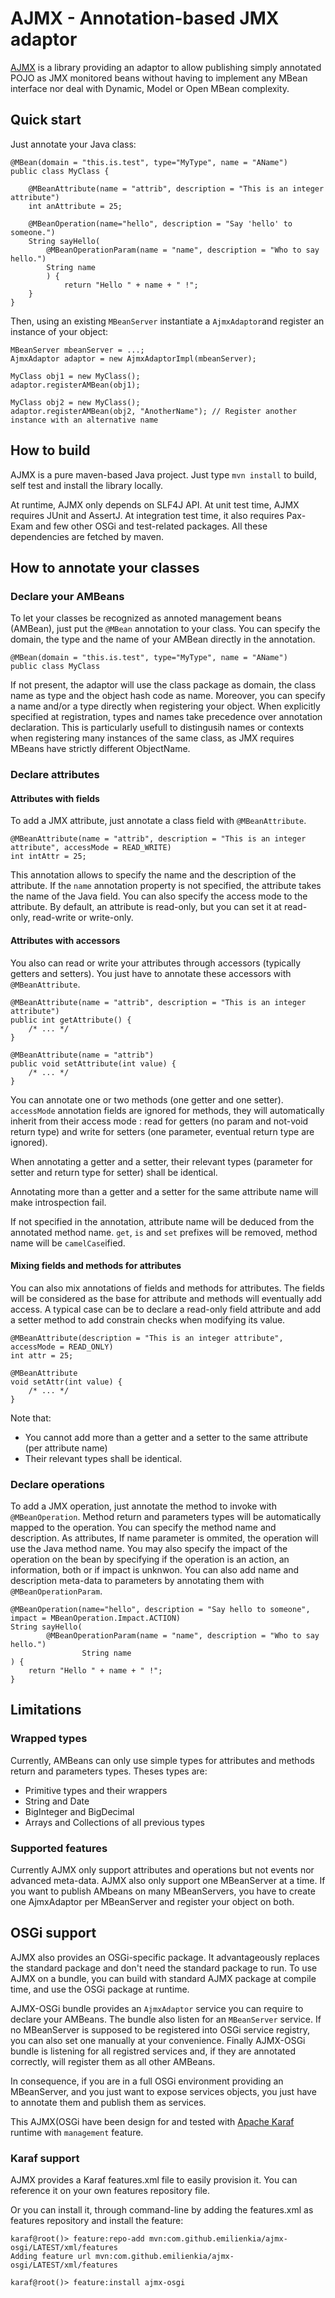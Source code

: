 # AJMX - Annotation-based JMX adaptor

[AJMX](https://github.com/EmilienKia/ajmx) is a library providing an adaptor to allow publishing simply annotated POJO
as JMX monitored beans without having to implement any MBean interface nor deal with Dynamic, Model or Open MBean complexity.

## Quick start

Just annotate your Java class:

    @MBean(domain = "this.is.test", type="MyType", name = "AName")
    public class MyClass {
    
        @MBeanAttribute(name = "attrib", description = "This is an integer attribute")
        int anAttribute = 25;

        @MBeanOperation(name="hello", description = "Say 'hello' to someone.")
        String sayHello(
            @MBeanOperationParam(name = "name", description = "Who to say hello.")
            String name
            ) {
                return "Hello " + name + " !";
        }
    }

Then, using an existing ``MBeanServer`` instantiate a ``AjmxAdaptor``and register an instance of your object:

    MBeanServer mbeanServer = ...;
    AjmxAdaptor adaptor = new AjmxAdaptorImpl(mbeanServer);
    
    MyClass obj1 = new MyClass();
    adaptor.registerAMBean(obj1);
    
    MyClass obj2 = new MyClass();
    adaptor.registerAMBean(obj2, "AnotherName"); // Register another instance with an alternative name

## How to build
AJMX is a pure maven-based Java project.
Just type ``mvn install`` to build, self test and install the library locally.

At runtime, AJMX only depends on SLF4J API.
At unit test time, AJMX requires JUnit and AssertJ. At integration test time, it also requires Pax-Exam and few other OSGi and test-related packages.
All these dependencies are fetched by maven.

## How to annotate your classes

### Declare your AMBeans
To let your classes be recognized as annoted management beans (AMBean), just put the ``@MBean`` annotation to your class.
You can specify the domain, the type and the name of your AMBean directly in the annotation.

    @MBean(domain = "this.is.test", type="MyType", name = "AName")
    public class MyClass

If not present, the adaptor will use the class package as domain, the class name as type and the object hash code as name.
Moreover, you can specify a name and/or a type directly when registering your object. When explicitly specified at registration, types and names take precedence over annotation declaration. This is particularly usefull to distingusih names or contexts when registering many instances of the same class, as JMX requires MBeans have strictly different ObjectName.

### Declare attributes

#### Attributes with fields
To add a JMX attribute, just annotate a class field with ``@MBeanAttribute``.

	@MBeanAttribute(name = "attrib", description = "This is an integer attribute", accessMode = READ_WRITE)
	int intAttr = 25;

This annotation allows to specify the name and the description of the attribute. If the ``name`` annotation property is not specified, the attribute takes the name of the Java field.
You can also specify the access mode to the attribute. By default, an attribute is read-only, but you can set it at read-only, read-write or write-only.

#### Attributes with accessors
You also can read or write your attributes through accessors (typically getters and setters).
You just have to annotate these accessors with ``@MBeanAttribute``.

    @MBeanAttribute(name = "attrib", description = "This is an integer attribute")
    public int getAttribute() {
        /* ... */
    }

    @MBeanAttribute(name = "attrib")
    public void setAttribute(int value) {
        /* ... */
    }

You can annotate one or two methods (one getter and one setter).
``accessMode`` annotation fields are ignored for methods, they will automatically inherit from their access mode :
read for getters (no param and not-void return type) and write for setters (one parameter, eventual return type are ignored).

When annotating a getter and a setter, their relevant types (parameter for setter and return type for setter) shall be identical. 

Annotating more than a getter and a setter for the same attribute name will make introspection fail.

If not specified in the annotation, attribute name will be deduced from the annotated method name.
``get``, ``is`` and ``set`` prefixes will be removed, method name will be ``camelCase``ified.

#### Mixing fields and methods for attributes
You can also mix annotations of fields and methods for attributes.
The fields will be considered as the base for attribute and methods will eventually add access.
A typical case can be to declare a read-only field attribute and add a setter method to add constrain checks when modifying its value.

	@MBeanAttribute(description = "This is an integer attribute", accessMode = READ_ONLY)
	int attr = 25;
    
    @MBeanAttribute
    void setAttr(int value) {
        /* ... */
    }

Note that:
  - You cannot add more than a getter and a setter to the same attribute (per attribute name)
  - Their relevant types shall be identical.

### Declare operations
To add a JMX operation, just annotate the method to invoke with ``@MBeanOperation``. Method return and parameters types will be automatically mapped to the operation. You can specify the method name and description. As attributes, If name parameter is ommited, the operation will use the Java method name. You may also specify the impact of the operation on the bean by specifying if the operation is an action, an information, both or if impact is unknwon.
You can also add name and description meta-data to parameters by annotating them with ``@MBeanOperationParam``.

    @MBeanOperation(name="hello", description = "Say hello to someone", impact = MBeanOperation.Impact.ACTION)
    String sayHello(
            @MBeanOperationParam(name = "name", description = "Who to say hello.")
                    String name
    ) {
        return "Hello " + name + " !";
    }

## Limitations

### Wrapped types
Currently, AMBeans can only use simple types for attributes and methods return and parameters types.
Theses types are:
* Primitive types and their wrappers
* String and Date
* BigInteger and BigDecimal
* Arrays and Collections of all previous types

### Supported features
Currently AJMX only support attributes and operations but not events nor advanced meta-data.
AJMX also only support one MBeanServer at a time. If you want to publish AMbeans on many MBeanServers, you have to create one AjmxAdaptor per MBeanServer and register your object on both.

## OSGi support
AJMX also provides an OSGi-specific package. It advantageously replaces the standard package and don't need the standard package to run.
To use AJMX on a bundle, you can build with standard AJMX package at compile time, and use the OSGi package at runtime.

AJMX-OSGi bundle provides an ``AjmxAdaptor`` service you can require to declare your AMBeans.
The bundle also listen for an ``MBeanServer`` service. If no MBeanServer is supposed to be registered into OSGi service registry, you can also set one manually at your convenience.
Finally AJMX-OSGi bundle is listening for all registred services and, if they are annotated correctly, will register them as all other AMBeans.

In consequence, if you are in a full OSGi environment providing an MBeanServer, and you just want to expose services objects, you just have to annotate them and publish them as services.

This AJMX(OSGi have been design for and tested with [Apache Karaf](https://karaf.apache.org) runtime with ``management`` feature.

### Karaf support
AJMX provides a Karaf features.xml file to easily provision it.
You can reference it on your own features repository file.

Or you can install it, through command-line by adding the features.xml as features repository and install the feature:

    karaf@root()> feature:repo-add mvn:com.github.emilienkia/ajmx-osgi/LATEST/xml/features
    Adding feature url mvn:com.github.emilienkia/ajmx-osgi/LATEST/xml/features
    
    karaf@root()> feature:install ajmx-osgi 





